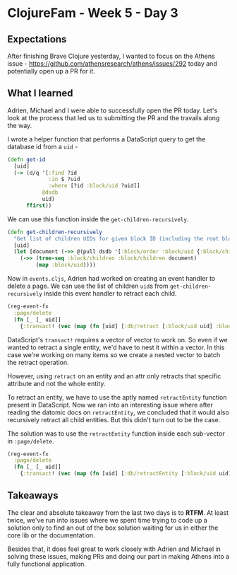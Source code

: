 # ClojureFam - Week 5 - Day 3

## Expectations

After finishing Brave Clojure yesterday, I wanted to focus on the Athens issue - https://github.com/athensresearch/athens/issues/292 today and potentially open up a PR for it.

## What I learned

Adrien, Michael and I were able to successfully open the PR today. Let's look at the process that led us to submitting the PR and the travails along the way.

I wrote a helper function that performs a DataScript query to get the database id from a `uid` -

```clojure
(defn get-id
  [uid]
  (-> (d/q '[:find ?id
             :in $ ?uid
             :where [?id :block/uid ?uid]]
           @dsdb
           uid)
      ffirst))
```

We can use this function inside the `get-children-recursively`.

```clojure
(defn get-children-recursively
  "Get list of children UIDs for given block ID (including the root block's UID)"
  [uid]
  (let [document (->> @(pull dsdb '[:block/order :block/uid {:block/children ...}] (get-id uid)))]
    (->> (tree-seq :block/children :block/children document)
         (map :block/uid))))
```

Now in `events.cljs`, Adrien had worked on creating an event handler to delete a page. We can use the list of children `uid`s from `get-children-recursively` inside this event handler to retract each child.

```clojure
(reg-event-fx
  :page/delete
  (fn [_ [_ uid]]
    {:transact! (vec (map (fn [uid] [:db/retract [:block/uid uid] :block/uid]) (get-children-recursively uid)))}))
```

DataScript's `transact!` requires a vector of vector to work on. So even if we wanted to retract a single entity, we'd have to nest it within a vector. In this case we're working on many items so we create a nested vector to batch the retract operation.

However, using `retract` on an entity and an attr only retracts that specific attribute and not the whole entity.

To retract an entity, we have to use the aptly named `retractEntity` function present in DataScript. Now we ran into an interesting issue where after reading the datomic docs on `retractEntity`, we concluded that it would also recursively retract all child entities. But this didn't turn out to be the case.

The solution was to use the `retractEntity` function inside each sub-vector in `:page/delete`.

```clojure
(reg-event-fx
  :page/delete
  (fn [_ [_ uid]]
    {:transact! (vec (map (fn [uid] [:db/retractEntity [:block/uid uid]]) (get-children-recursively uid)))}))
```

## Takeaways

The clear and absolute takeaway from the last two days is to **RTFM**. At least twice, we've run into issues where we spent time trying to code up a solution only to find an out of the box solution waiting for us in either the core lib or the documentation.

Besides that, it does feel great to work closely with Adrien and Michael in solving these issues, making PRs and doing our part in making Athens into a fully functional application.
